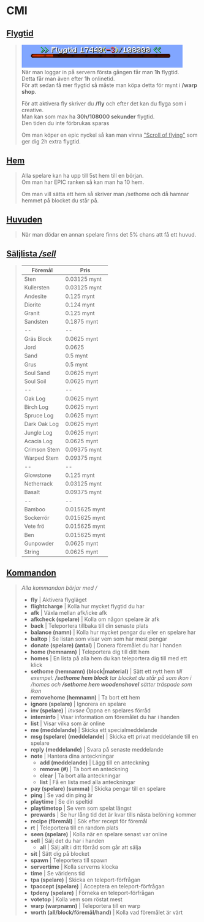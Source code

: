 # CMI

## <ins>Flygtid</ins>
>![Flygtid](../bilder/flygtid.png)  
>När man loggar in på servern första gången får man **1h** flygtid.  
Detta får man även efter **1h** onlinetid.  
För att sedan få mer flygtid så måste man köpa detta för mynt i **/warp shop**.  
>  
>För att aktivera fly skriver du **/fly** och efter det kan du flyga som i creative.  
Man kan som max ha **30h/108000 sekunder** flygtid.  
Den tiden du inte förbrukas sparas
> 
>Om man köper en epic nyckel så kan man vinna <ins>"Scroll of flying"</ins> som ger dig 2h extra flygtid.

## <ins>Hem</ins>
>Alla spelare kan ha upp till 5st hem till en början.  
>Om man har EPIC ranken så kan man ha 10 hem.  
>
>Om man vill sätta ett hem så skriver man /sethome och då hamnar hemmet på blocket du står på.  

## <ins>Huvuden</ins>
>När man dödar en annan spelare finns det 5% chans att få ett huvud.

## <ins>Säljlista */sell*</ins>

>| Föremål | Pris |
>|--|--|
>| Sten | 0.03125 mynt |
>| Kullersten | 0.03125 mynt |
>| Andesite | 0.125 mynt |
>| Diorite | 0.124 mynt |
>| Granit | 0.125 mynt |
>| Sandsten | 0.1875 mynt |
>|--|--|
>| Gräs Block | 0.0625 mynt |
>| Jord | 0.0625 |
>| Sand | 0.5 mynt |
>| Grus | 0.5 mynt |
>| Soul Sand | 0.0625 mynt |
>| Soul Soil | 0.0625 mynt |
>|--|--|
>| Oak Log | 0.0625 mynt |
>| Birch Log | 0.0625 mynt |
>| Spruce Log | 0.0625 mynt |
>| Dark Oak Log | 0.0625 mynt | 
>| Jungle Log | 0.0625 mynt |
>| Acacia Log | 0.0625 mynt |
>| Crimson Stem | 0.09375 mynt |
>| Warped Stem | 0.09375 mynt |
>|--|--|
>| Glowstone | 0.125 mynt |
>| Netherrack | 0.03125 mynt |
>| Basalt | 0.09375 mynt|
>|--|--|
>| Bamboo | 0.015625 mynt |
>| Sockerrör | 0.015625 mynt |
>| Vete frö | 0.015625 mynt |
>| Ben | 0.015625 mynt |
>| Gunpowder | 0.0625 mynt |
>| String | 0.0625 mynt |  
  

## <ins>Kommandon</ins>
>*Alla kommandon börjar med /*
>- **fly** | Aktivera flygläget
>- **flightcharge** | Kolla hur mycket flygtid du har
>- **afk** | Växla mellan afk/icke afk
>- **afkcheck (spelare)** | Kolla om någon spelare är afk
>- **back** | Teleportera tillbaka till din senaste plats
>- **balance (namn)** | Kolla hur mycket pengar du eller en spelare har
>- **baltop** | Se listan som visar vem som har mest pengar
>- **donate (spelare) (antal)** | Donera föremålet du har i handen
>- **home (hemnamn)** | Teleportera dig till ditt hem
>- **homes** | En lista på alla hem du kan teleportera dig till med ett klick
>- **sethome (hemnamn) (block|material)** | Sätt ett nytt hem *till exempel: **/sethome hem block** tar blocket du står på som ikon i /homes och **/sethome hem woodenshovel** sätter träspade som ikon*
>- **removehome (hemnamn)** | Ta bort ett hem
>- **ignore (spelare)** | Ignorera en spelare
>- **inv (spelare)** | *invsee* Öppna en spelares förråd
>- **inteminfo** | Visar information om föremålet du har i handen
>- **list** | Visar vilka som är online
>- **me (meddelande)** | Skicka ett specialmeddelande
>- **msg (spelare) (meddelande)** | Skicka ett privat meddelande till en spelare
>- **reply (meddelande)** | Svara på senaste meddelande
>- **note** | Hantera dina anteckningar
>   - **add (meddelande)** | Lägg till en anteckning
>   - **remove (#)** | Ta bort en anteckning
>   - **clear** | Ta bort alla anteckningar
>   - **list** | Få en lista med alla anteckningar
>- **pay (spelare) (summa)** | Skicka pengar till en spelare
>- **ping** | Se vad din ping är
>- **playtime** | Se din speltid
>- **playtimetop** | Se vem som spelat längst
>- **prewards** | Se hur lång tid det är kvar tills nästa belöning kommer
>- **recipe (föremål)** | Sök efter recept för föremål
>- **rt** | Teleportera till en random plats
>- **seen (spelare)** | Kolla när en spelare senast var online
>- **sell** | Sälj det du har i handen
>   - **all** | Sälj allt i ditt förråd som går att sälja
>- **sit** | Sätt dig på blocket
>- **spawn** | Teleportera till spawn
>- **servertime** | Kolla serverns klocka
>- **time** | Se världens tid
>- **tpa (spelare)** | Skicka en teleport-förfrågan
>- **tpaccept (spelare)** | Acceptera en teleport-förfrågan
>- **tpdeny (spelare)** | Förneka en teleport-förfrågan
>- **votetop** | Kolla vem som röstat mest
>- **warp (warpnamn)** | Teleportera till en warp
>- **worth (all/block/föremål/hand)** | Kolla vad föremålet är värt